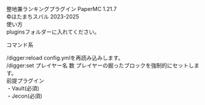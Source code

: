 整地兼ランキングプラグイン
PaperMC 1.21.7<br>
©ほたまちスバル 2023-2025<br>
使い方<br>
pluginsフォルダーに入れてください。<br>

コマンド系<br>

/digger:reload config.ymlを再読み込みします。<br>
/digger:set プレイヤー名 数 プレイヤーの掘ったブロックを強制的にセットします。<br>
前提プラグイン<br>
・Vault(必須)<br>
・Jecon(必須)<br>
